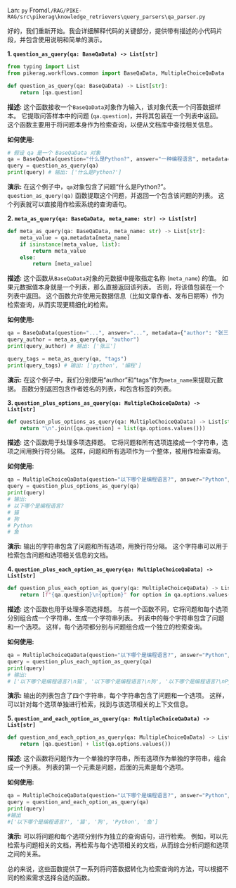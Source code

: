 Lan: `py` From`dl/RAG/PIKE-RAG/src\pikerag\knowledge_retrievers\query_parsers\qa_parser.py`

好的，我们重新开始。我会详细解释代码的关键部分，提供带有描述的小代码片段，并包含使用说明和简单的演示。

**1. `question_as_query(qa: BaseQaData) -> List[str]`**

```python
from typing import List
from pikerag.workflows.common import BaseQaData, MultipleChoiceQaData

def question_as_query(qa: BaseQaData) -> List[str]:
    return [qa.question]
```

**描述:** 这个函数接收一个`BaseQaData`对象作为输入，该对象代表一个问答数据样本。 它提取问答样本中的问题 (`qa.question`)，并将其包装在一个列表中返回。  这个函数主要用于将问题本身作为检索查询，以便从文档库中查找相关信息。

**如何使用:**

```python
# 假设 qa 是一个 BaseQaData 对象
qa = BaseQaData(question="什么是Python?", answer="一种编程语言", metadata={})  # 创建一个 BaseQaData 对象
query = question_as_query(qa)
print(query) # 输出: ['什么是Python?']
```

**演示:**  在这个例子中，`qa`对象包含了问题“什么是Python?”。 `question_as_query(qa)`  函数提取这个问题，并返回一个包含该问题的列表。  这个列表就可以直接用作检索系统的查询语句。

**2. `meta_as_query(qa: BaseQaData, meta_name: str) -> List[str]`**

```python
def meta_as_query(qa: BaseQaData, meta_name: str) -> List[str]:
    meta_value = qa.metadata[meta_name]
    if isinstance(meta_value, list):
        return meta_value
    else:
        return [meta_value]
```

**描述:** 这个函数从`BaseQaData`对象的元数据中提取指定名称 (`meta_name`) 的值。 如果元数据值本身就是一个列表，那么直接返回该列表。 否则，将该值包装在一个列表中返回。  这个函数允许使用元数据信息（比如文章作者、发布日期等）作为检索查询，从而实现更精细化的检索。

**如何使用:**

```python
qa = BaseQaData(question="...", answer="...", metadata={"author": "张三", "tags": ["python", "编程"]})
query_author = meta_as_query(qa, "author")
print(query_author) # 输出: ['张三']

query_tags = meta_as_query(qa, "tags")
print(query_tags) # 输出: ['python', '编程']
```

**演示:** 在这个例子中，我们分别使用“author”和“tags”作为`meta_name`来提取元数据。  函数分别返回包含作者姓名的列表，和包含标签的列表。

**3. `question_plus_options_as_query(qa: MultipleChoiceQaData) -> List[str]`**

```python
def question_plus_options_as_query(qa: MultipleChoiceQaData) -> List[str]:
    return "\n".join([qa.question] + list(qa.options.values()))
```

**描述:**  这个函数用于处理多项选择题。 它将问题和所有选项连接成一个字符串，选项之间用换行符分隔。  这样，问题和所有选项作为一个整体，被用作检索查询。

**如何使用:**

```python
qa = MultipleChoiceQaData(question="以下哪个是编程语言?", answer="Python", options={"A": "猫", "B": "狗", "C": "Python", "D": "鱼"})
query = question_plus_options_as_query(qa)
print(query)
# 输出:
# 以下哪个是编程语言?
# 猫
# 狗
# Python
# 鱼
```

**演示:**  输出的字符串包含了问题和所有选项，用换行符分隔。 这个字符串可以用于检索包含问题和选项相关信息的文档。

**4. `question_plus_each_option_as_query(qa: MultipleChoiceQaData) -> List[str]`**

```python
def question_plus_each_option_as_query(qa: MultipleChoiceQaData) -> List[str]:
    return [f"{qa.question}\n{option}" for option in qa.options.values()]
```

**描述:**  这个函数也用于处理多项选择题。  与前一个函数不同，它将问题和每个选项分别组合成一个字符串，生成一个字符串列表。  列表中的每个字符串包含了问题和一个选项。  这样，每个选项都分别与问题组合成一个独立的检索查询。

**如何使用:**

```python
qa = MultipleChoiceQaData(question="以下哪个是编程语言?", answer="Python", options={"A": "猫", "B": "狗", "C": "Python", "D": "鱼"})
query = question_plus_each_option_as_query(qa)
print(query)
# 输出:
# ['以下哪个是编程语言?\n猫', '以下哪个是编程语言?\n狗', '以下哪个是编程语言?\nPython', '以下哪个是编程语言?\n鱼']
```

**演示:** 输出的列表包含了四个字符串，每个字符串包含了问题和一个选项。 这样，可以针对每个选项单独进行检索，找到与该选项相关的上下文信息。

**5. `question_and_each_option_as_query(qa: MultipleChoiceQaData) -> List[str]`**

```python
def question_and_each_option_as_query(qa: MultipleChoiceQaData) -> List[str]:
    return [qa.question] + list(qa.options.values())
```

**描述:** 这个函数将问题作为一个单独的字符串，所有选项作为单独的字符串，组合成一个列表。 列表的第一个元素是问题，后面的元素是每个选项。

**如何使用:**
```python
qa = MultipleChoiceQaData(question="以下哪个是编程语言?", answer="Python", options={"A": "猫", "B": "狗", "C": "Python", "D": "鱼"})
query = question_and_each_option_as_query(qa)
print(query)
#输出
#['以下哪个是编程语言?', '猫', '狗', 'Python', '鱼']
```

**演示:** 可以将问题和每个选项分别作为独立的查询语句，进行检索。 例如，可以先检索与问题相关的文档，再检索与每个选项相关的文档，从而综合分析问题和选项之间的关系。

总的来说，这些函数提供了一系列将问答数据转化为检索查询的方法，可以根据不同的检索需求选择合适的函数。
